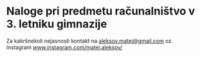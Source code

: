 # Naloge pri predmetu računalništvo v 3. letniku gimnazije

Za kakršnekoli nejasnosti kontakt na aleksov.matej@gmail.com oz. Instagram www.instagram.com/matej.aleksov/
